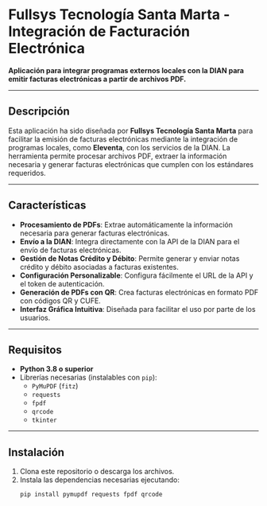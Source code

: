 # Fullsys Tecnología Santa Marta - Integración de Facturación Electrónica

**Aplicación para integrar programas externos locales con la DIAN para emitir facturas electrónicas a partir de archivos PDF.**

---

## Descripción

Esta aplicación ha sido diseñada por **Fullsys Tecnología Santa Marta** para facilitar la emisión de facturas electrónicas mediante la integración de programas locales, como **Eleventa**, con los servicios de la DIAN. La herramienta permite procesar archivos PDF, extraer la información necesaria y generar facturas electrónicas que cumplen con los estándares requeridos.

---

## Características

- **Procesamiento de PDFs**: Extrae automáticamente la información necesaria para generar facturas electrónicas.
- **Envío a la DIAN**: Integra directamente con la API de la DIAN para el envío de facturas electrónicas.
- **Gestión de Notas Crédito y Débito**: Permite generar y enviar notas crédito y débito asociadas a facturas existentes.
- **Configuración Personalizable**: Configura fácilmente el URL de la API y el token de autenticación.
- **Generación de PDFs con QR**: Crea facturas electrónicas en formato PDF con códigos QR y CUFE.
- **Interfaz Gráfica Intuitiva**: Diseñada para facilitar el uso por parte de los usuarios.

---

## Requisitos

- **Python 3.8 o superior**
- Librerías necesarias (instalables con `pip`):
  - `PyMuPDF` (`fitz`)
  - `requests`
  - `fpdf`
  - `qrcode`
  - `tkinter`

---

## Instalación

1. Clona este repositorio o descarga los archivos.
2. Instala las dependencias necesarias ejecutando:
   ```bash
   pip install pymupdf requests fpdf qrcode